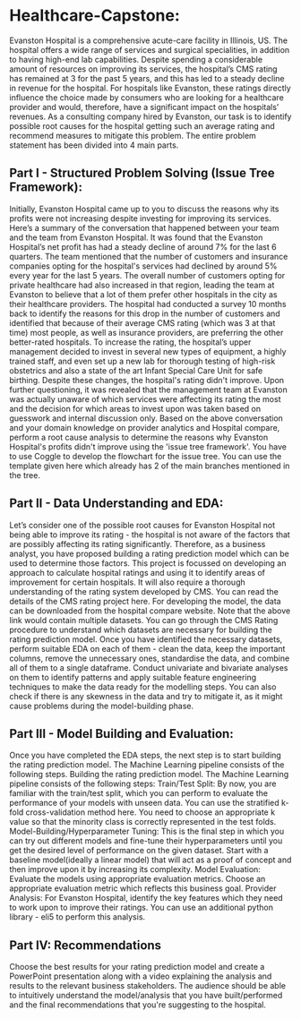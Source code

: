# Healthcare-Capstone:
Evanston Hospital is a comprehensive acute-care facility in Illinois, US. The hospital offers a wide range of services and surgical specialities, in addition to having high-end lab capabilities. Despite spending a considerable amount of resources on improving its services, the hospital’s CMS rating has remained at 3 for the past 5 years, and this has led to a steady decline in revenue for the hospital. For hospitals like Evanston, these ratings directly influence the choice made by consumers who are looking for a healthcare provider and would, therefore, have a significant impact on the hospitals’ revenues. As a consulting company hired by Evanston, our task is to identify possible root causes for the hospital getting such an average rating and recommend measures to mitigate this problem.
The entire problem statement has been divided into 4 main parts.
## Part I - Structured Problem Solving (Issue Tree Framework):
Initially, Evanston Hospital came up to you to discuss the reasons why its profits were not increasing despite investing for improving its services. Here’s a summary of the conversation that happened between your team and the team from Evanston Hospital.
It was found that the Evanston Hospital’s net profit has had a steady decline of around 7% for the last 6 quarters.
The team mentioned that the number of customers and insurance companies opting for the hospital's services had declined by around 5% every year for the last 5 years. 
The overall number of customers opting for private healthcare had also increased in that region, leading the team at Evanston to believe that a lot of them prefer other hospitals in the city as their healthcare providers.
The hospital had conducted a survey 10 months back to identify the reasons for this drop in the number of customers and identified that because of their average CMS rating (which was 3 at that time) most people, as well as insurance providers, are preferring the other better-rated hospitals.
To increase the rating, the hospital’s upper management decided to invest in several new types of equipment, a highly trained staff, and even set up a new lab for thorough testing of high-risk obstetrics and also a state of the art Infant Special Care Unit for safe birthing. Despite these changes, the hospital's rating didn't improve.
Upon further questioning, it was revealed that the management team at Evanston was actually unaware of which services were affecting its rating the most and the decision for which areas to invest upon was taken based on guesswork and internal discussion only.
Based on the above conversation and your domain knowledge on provider analytics and Hospital compare, perform a root cause analysis to determine the reasons why Evanston Hospital's profits didn't improve using the 'issue tree framework'. You have to use Coggle to develop the flowchart for the issue tree. You can use the template given here which already has 2 of the main branches mentioned in the tree.
## Part II - Data Understanding and EDA:
Let’s consider one of the possible root causes for Evanston Hospital not being able to improve its rating - the hospital is not aware of the factors that are possibly affecting its rating significantly. Therefore, as a business analyst, you have proposed building a rating prediction model which can be used to determine those factors.
This project is focussed on developing an approach to calculate hospital ratings and using it to identify areas of improvement for certain hospitals. It will also require a thorough understanding of the rating system developed by CMS.
You can read the details of the CMS rating project here.
For developing the model, the data can be downloaded from the hospital compare website.
Note that the above link would contain multiple datasets. You can go through the CMS Rating procedure to understand which datasets are necessary for building the rating prediction model.
Once you have identified the necessary datasets, perform suitable EDA on each of them - clean the data, keep the important columns, remove the unnecessary ones, standardise the data, and combine all of them to a single dataframe. Conduct univariate and bivariate analyses on them to identify patterns and apply suitable feature engineering techniques to make the data ready for the modelling steps. You can also check if there is any skewness in the data and try to mitigate it, as it might cause problems during the model-building phase.
## Part III - Model Building and Evaluation:
Once you have completed the EDA steps, the next step is to start building the rating prediction model. The Machine Learning pipeline consists of the following steps.
Building the rating prediction model. The Machine Learning pipeline consists of the following steps:
Train/Test Split: By now, you are familiar with the train/test split, which you can perform to evaluate the performance of your models with unseen data. You can use the stratified k-fold cross-validation method here. You need to choose an appropriate k value so that the minority class is correctly represented in the test folds.
Model-Building/Hyperparameter Tuning: This is the final step in which you can try out different models and fine-tune their hyperparameters until you get the desired level of performance on the given dataset. Start with a baseline model(ideally a linear model) that will act as a proof of concept and then improve upon it by increasing its complexity. 
Model Evaluation: Evaluate the models using appropriate evaluation metrics. Choose an appropriate evaluation metric which reflects this business goal.
Provider Analysis: For Evanston Hospital, identify the key features which they need to work upon to improve their ratings. You can use an additional python library - eli5 to perform this analysis. 
## Part IV: Recommendations
Choose the best results for your rating prediction model and create a PowerPoint presentation along with a video explaining the analysis and results to the relevant business stakeholders.
The audience should be able to intuitively understand the model/analysis that you have built/performed and the final recommendations that you're suggesting to the hospital.
